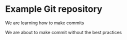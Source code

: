 # Example Git repository

We are learning how to make commits

We are about to make commit without the best practices
